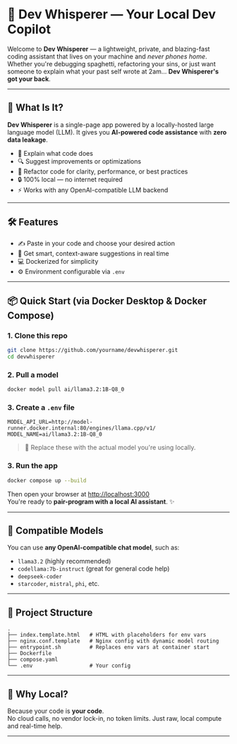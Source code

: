 # 🧠 Dev Whisperer — Your Local Dev Copilot

Welcome to **Dev Whisperer** — a lightweight, private, and blazing-fast coding assistant that lives on your machine and *never phones home*. Whether you're debugging spaghetti, refactoring your sins, or just want someone to explain what your past self wrote at 2am... **Dev Whisperer's got your back**.

---

## 🚀 What Is It?

**Dev Whisperer** is a single-page app powered by a locally-hosted large language model (LLM). It gives you **AI-powered code assistance** with **zero data leakage**.

- 🧠 Explain what code does  
- 🔍 Suggest improvements or optimizations  
- 🔧 Refactor code for clarity, performance, or best practices  
- 🔒 100% local — no internet required  
- ⚡ Works with any OpenAI-compatible LLM backend

---

## 🛠️ Features

- ✍️ Paste in your code and choose your desired action  
- 🧙 Get smart, context-aware suggestions in real time  
- 💻 Dockerized for simplicity  
- ⚙️ Environment configurable via `.env`

---

## 📦 Quick Start (via Docker Desktop & Docker Compose)

### 1. Clone this repo

```bash
git clone https://github.com/yourname/devwhisperer.git
cd devwhisperer
```

### 2. Pull a model

```bash
docker model pull ai/llama3.2:1B-Q8_0
```

### 3. Create a `.env` file

```env
MODEL_API_URL=http://model-runner.docker.internal:80/engines/llama.cpp/v1/
MODEL_NAME=ai/llama3.2:1B-Q8_0
```

> 🔁 Replace these with the actual model you're using locally.

### 3. Run the app

```bash
docker compose up --build
```

Then open your browser at [http://localhost:3000](http://localhost:3000)  
You're ready to **pair-program with a local AI assistant**. ✨

---

## 🤖 Compatible Models

You can use **any OpenAI-compatible chat model**, such as:

- `llama3.2` (highly recommended)
- `codellama:7b-instruct` (great for general code help)  
- `deepseek-coder`  
- `starcoder`, `mistral`, `phi`, etc.  

---

## 📁 Project Structure

```
.
├── index.template.html   # HTML with placeholders for env vars
├── nginx.conf.template   # Nginx config with dynamic model routing
├── entrypoint.sh         # Replaces env vars at container start
├── Dockerfile
├── compose.yaml
└── .env                  # Your config
```

---

## 🔐 Why Local?

Because your code is **your code**.  
No cloud calls, no vendor lock-in, no token limits. Just raw, local compute and real-time help.

---
